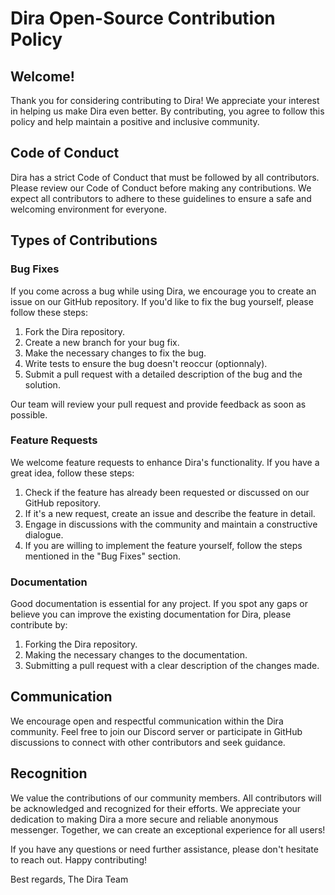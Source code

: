 # Dira Open-Source Contribution Policy

## Welcome!

Thank you for considering contributing to Dira! We appreciate your interest in helping us make Dira even better. By contributing, you agree to follow this policy and help maintain a positive and inclusive community.

## Code of Conduct

Dira has a strict Code of Conduct that must be followed by all contributors. Please review our Code of Conduct before making any contributions. We expect all contributors to adhere to these guidelines to ensure a safe and welcoming environment for everyone.

## Types of Contributions

### Bug Fixes

If you come across a bug while using Dira, we encourage you to create an issue on our GitHub repository. If you'd like to fix the bug yourself, please follow these steps:

1. Fork the Dira repository.
2. Create a new branch for your bug fix.
3. Make the necessary changes to fix the bug.
4. Write tests to ensure the bug doesn't reoccur (optionnaly).
5. Submit a pull request with a detailed description of the bug and the solution.

Our team will review your pull request and provide feedback as soon as possible.

### Feature Requests

We welcome feature requests to enhance Dira's functionality. If you have a great idea, follow these steps:

1. Check if the feature has already been requested or discussed on our GitHub repository.
2. If it's a new request, create an issue and describe the feature in detail.
3. Engage in discussions with the community and maintain a constructive dialogue.
4. If you are willing to implement the feature yourself, follow the steps mentioned in the "Bug Fixes" section.

### Documentation

Good documentation is essential for any project. If you spot any gaps or believe you can improve the existing documentation for Dira, please contribute by:

1. Forking the Dira repository.
2. Making the necessary changes to the documentation.
3. Submitting a pull request with a clear description of the changes made.

## Communication

We encourage open and respectful communication within the Dira community. Feel free to join our Discord server or participate in GitHub discussions to connect with other contributors and seek guidance.

## Recognition

We value the contributions of our community members. All contributors will be acknowledged and recognized for their efforts. 
We appreciate your dedication to making Dira a more secure and reliable anonymous messenger. Together, we can create an exceptional experience for all users!

If you have any questions or need further assistance, please don't hesitate to reach out. Happy contributing!

Best regards,
The Dira Team
